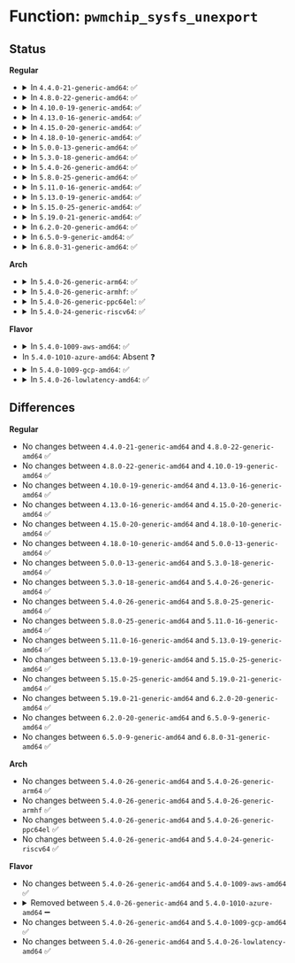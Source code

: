# Function: <code>pwmchip_sysfs_unexport</code>

## Status
<b>Regular</b>
<ul>
<li>
<details>
<summary>In <code>4.4.0-21-generic-amd64</code>: ✅</summary>

```c
void pwmchip_sysfs_unexport(struct pwm_chip * chip)
```

```json
{
  "name": "pwmchip_sysfs_unexport",
  "collision_type": "Unique Global",
  "inline_type": "No",
  "funcs": [
    {
      "addr": 18446744071583226000,
      "name": "pwmchip_sysfs_unexport",
      "external": true,
      "loc": "drivers/pwm/sysfs.c:340",
      "file": "drivers/pwm/sysfs.c",
      "inline": "seen, unknown",
      "caller_inline": [],
      "caller_func": [
        "drivers/pwm/core.c:pwmchip_remove"
      ]
    }
  ],
  "symbols": [
    {
      "addr": 18446744071583226000,
      "name": "pwmchip_sysfs_unexport",
      "section": ".text",
      "bind": "STB_GLOBAL",
      "size": 61
    }
  ]
}
```
</details>
</li>
<li>
<details>
<summary>In <code>4.8.0-22-generic-amd64</code>: ✅</summary>

```c
void pwmchip_sysfs_unexport(struct pwm_chip * chip)
```

```json
{
  "name": "pwmchip_sysfs_unexport",
  "collision_type": "Unique Global",
  "inline_type": "No",
  "funcs": [
    {
      "addr": 18446744071583534112,
      "name": "pwmchip_sysfs_unexport",
      "external": true,
      "loc": "drivers/pwm/sysfs.c:399",
      "file": "drivers/pwm/sysfs.c",
      "inline": "seen, unknown",
      "caller_inline": [],
      "caller_func": [
        "drivers/pwm/core.c:pwmchip_remove"
      ]
    }
  ],
  "symbols": [
    {
      "addr": 18446744071583534112,
      "name": "pwmchip_sysfs_unexport",
      "section": ".text",
      "bind": "STB_GLOBAL",
      "size": 61
    }
  ]
}
```
</details>
</li>
<li>
<details>
<summary>In <code>4.10.0-19-generic-amd64</code>: ✅</summary>

```c
void pwmchip_sysfs_unexport(struct pwm_chip * chip)
```

```json
{
  "name": "pwmchip_sysfs_unexport",
  "collision_type": "Unique Global",
  "inline_type": "No",
  "funcs": [
    {
      "addr": 18446744071583670192,
      "name": "pwmchip_sysfs_unexport",
      "external": true,
      "loc": "drivers/pwm/sysfs.c:399",
      "file": "drivers/pwm/sysfs.c",
      "inline": "seen, unknown",
      "caller_inline": [],
      "caller_func": [
        "drivers/pwm/core.c:pwmchip_remove"
      ]
    }
  ],
  "symbols": [
    {
      "addr": 18446744071583670192,
      "name": "pwmchip_sysfs_unexport",
      "section": ".text",
      "bind": "STB_GLOBAL",
      "size": 61
    }
  ]
}
```
</details>
</li>
<li>
<details>
<summary>In <code>4.13.0-16-generic-amd64</code>: ✅</summary>

```c
void pwmchip_sysfs_unexport(struct pwm_chip * chip)
```

```json
{
  "name": "pwmchip_sysfs_unexport",
  "collision_type": "Unique Global",
  "inline_type": "No",
  "funcs": [
    {
      "addr": 18446744071583710208,
      "name": "pwmchip_sysfs_unexport",
      "external": true,
      "loc": "drivers/pwm/sysfs.c:399",
      "file": "drivers/pwm/sysfs.c",
      "inline": "seen, unknown",
      "caller_inline": [],
      "caller_func": [
        "drivers/pwm/core.c:pwmchip_remove"
      ]
    }
  ],
  "symbols": [
    {
      "addr": 18446744071583710208,
      "name": "pwmchip_sysfs_unexport",
      "section": ".text",
      "bind": "STB_GLOBAL",
      "size": 61
    }
  ]
}
```
</details>
</li>
<li>
<details>
<summary>In <code>4.15.0-20-generic-amd64</code>: ✅</summary>

```c
void pwmchip_sysfs_unexport(struct pwm_chip * chip)
```

```json
{
  "name": "pwmchip_sysfs_unexport",
  "collision_type": "Unique Global",
  "inline_type": "No",
  "funcs": [
    {
      "addr": 18446744071583967600,
      "name": "pwmchip_sysfs_unexport",
      "external": true,
      "loc": "drivers/pwm/sysfs.c:399",
      "file": "drivers/pwm/sysfs.c",
      "inline": "seen, unknown",
      "caller_inline": [],
      "caller_func": [
        "drivers/pwm/core.c:pwmchip_remove"
      ]
    }
  ],
  "symbols": [
    {
      "addr": 18446744071583967600,
      "name": "pwmchip_sysfs_unexport",
      "section": ".text",
      "bind": "STB_GLOBAL",
      "size": 61
    }
  ]
}
```
</details>
</li>
<li>
<details>
<summary>In <code>4.18.0-10-generic-amd64</code>: ✅</summary>

```c
void pwmchip_sysfs_unexport(struct pwm_chip * chip)
```

```json
{
  "name": "pwmchip_sysfs_unexport",
  "collision_type": "Unique Global",
  "inline_type": "No",
  "funcs": [
    {
      "addr": 18446744071584162208,
      "name": "pwmchip_sysfs_unexport",
      "external": true,
      "loc": "drivers/pwm/sysfs.c:401",
      "file": "drivers/pwm/sysfs.c",
      "inline": "seen, unknown",
      "caller_inline": [],
      "caller_func": [
        "drivers/pwm/core.c:pwmchip_remove"
      ]
    }
  ],
  "symbols": [
    {
      "addr": 18446744071584162208,
      "name": "pwmchip_sysfs_unexport",
      "section": ".text",
      "bind": "STB_GLOBAL",
      "size": 61
    }
  ]
}
```
</details>
</li>
<li>
<details>
<summary>In <code>5.0.0-13-generic-amd64</code>: ✅</summary>

```c
void pwmchip_sysfs_unexport(struct pwm_chip * chip)
```

```json
{
  "name": "pwmchip_sysfs_unexport",
  "collision_type": "Unique Global",
  "inline_type": "No",
  "funcs": [
    {
      "addr": 18446744071584250096,
      "name": "pwmchip_sysfs_unexport",
      "external": true,
      "loc": "drivers/pwm/sysfs.c:411",
      "file": "drivers/pwm/sysfs.c",
      "inline": "seen, unknown",
      "caller_inline": [],
      "caller_func": [
        "drivers/pwm/core.c:pwmchip_remove"
      ]
    }
  ],
  "symbols": [
    {
      "addr": 18446744071584250096,
      "name": "pwmchip_sysfs_unexport",
      "section": ".text",
      "bind": "STB_GLOBAL",
      "size": 61
    }
  ]
}
```
</details>
</li>
<li>
<details>
<summary>In <code>5.3.0-18-generic-amd64</code>: ✅</summary>

```c
void pwmchip_sysfs_unexport(struct pwm_chip * chip)
```

```json
{
  "name": "pwmchip_sysfs_unexport",
  "collision_type": "Unique Global",
  "inline_type": "No",
  "funcs": [
    {
      "addr": 18446744071584443280,
      "name": "pwmchip_sysfs_unexport",
      "external": true,
      "loc": "drivers/pwm/sysfs.c:504",
      "file": "drivers/pwm/sysfs.c",
      "inline": "seen, unknown",
      "caller_inline": [],
      "caller_func": [
        "drivers/pwm/core.c:pwmchip_remove"
      ]
    }
  ],
  "symbols": [
    {
      "addr": 18446744071584443280,
      "name": "pwmchip_sysfs_unexport",
      "section": ".text",
      "bind": "STB_GLOBAL",
      "size": 132
    }
  ]
}
```
</details>
</li>
<li>
<details>
<summary>In <code>5.4.0-26-generic-amd64</code>: ✅</summary>

```c
void pwmchip_sysfs_unexport(struct pwm_chip * chip)
```

```json
{
  "name": "pwmchip_sysfs_unexport",
  "collision_type": "Unique Global",
  "inline_type": "No",
  "funcs": [
    {
      "addr": 18446744071584580016,
      "name": "pwmchip_sysfs_unexport",
      "external": true,
      "loc": "drivers/pwm/sysfs.c:504",
      "file": "drivers/pwm/sysfs.c",
      "inline": "seen, unknown",
      "caller_inline": [],
      "caller_func": [
        "drivers/pwm/core.c:pwmchip_remove"
      ]
    }
  ],
  "symbols": [
    {
      "addr": 18446744071584580016,
      "name": "pwmchip_sysfs_unexport",
      "section": ".text",
      "bind": "STB_GLOBAL",
      "size": 132
    }
  ]
}
```
</details>
</li>
<li>
<details>
<summary>In <code>5.8.0-25-generic-amd64</code>: ✅</summary>

```c
void pwmchip_sysfs_unexport(struct pwm_chip * chip)
```

```json
{
  "name": "pwmchip_sysfs_unexport",
  "collision_type": "Unique Global",
  "inline_type": "No",
  "funcs": [
    {
      "addr": 18446744071585255760,
      "name": "pwmchip_sysfs_unexport",
      "external": true,
      "loc": "drivers/pwm/sysfs.c:504",
      "file": "drivers/pwm/sysfs.c",
      "inline": "seen, unknown",
      "caller_inline": [],
      "caller_func": [
        "drivers/pwm/core.c:pwmchip_remove"
      ]
    }
  ],
  "symbols": [
    {
      "addr": 18446744071585255760,
      "name": "pwmchip_sysfs_unexport",
      "section": ".text",
      "bind": "STB_GLOBAL",
      "size": 136
    }
  ]
}
```
</details>
</li>
<li>
<details>
<summary>In <code>5.11.0-16-generic-amd64</code>: ✅</summary>

```c
void pwmchip_sysfs_unexport(struct pwm_chip * chip)
```

```json
{
  "name": "pwmchip_sysfs_unexport",
  "collision_type": "Unique Global",
  "inline_type": "No",
  "funcs": [
    {
      "addr": 18446744071585413280,
      "name": "pwmchip_sysfs_unexport",
      "external": true,
      "loc": "drivers/pwm/sysfs.c:504",
      "file": "drivers/pwm/sysfs.c",
      "inline": "seen, unknown",
      "caller_inline": [],
      "caller_func": [
        "drivers/pwm/core.c:pwmchip_remove"
      ]
    }
  ],
  "symbols": [
    {
      "addr": 18446744071585413280,
      "name": "pwmchip_sysfs_unexport",
      "section": ".text",
      "bind": "STB_GLOBAL",
      "size": 140
    }
  ]
}
```
</details>
</li>
<li>
<details>
<summary>In <code>5.13.0-19-generic-amd64</code>: ✅</summary>

```c
void pwmchip_sysfs_unexport(struct pwm_chip * chip)
```

```json
{
  "name": "pwmchip_sysfs_unexport",
  "collision_type": "Unique Global",
  "inline_type": "No",
  "funcs": [
    {
      "addr": 18446744071585294016,
      "name": "pwmchip_sysfs_unexport",
      "external": true,
      "loc": "drivers/pwm/sysfs.c:504",
      "file": "drivers/pwm/sysfs.c",
      "inline": "seen, unknown",
      "caller_inline": [],
      "caller_func": [
        "drivers/pwm/core.c:pwmchip_remove"
      ]
    }
  ],
  "symbols": [
    {
      "addr": 18446744071585294016,
      "name": "pwmchip_sysfs_unexport",
      "section": ".text",
      "bind": "STB_GLOBAL",
      "size": 140
    }
  ]
}
```
</details>
</li>
<li>
<details>
<summary>In <code>5.15.0-25-generic-amd64</code>: ✅</summary>

```c
void pwmchip_sysfs_unexport(struct pwm_chip * chip)
```

```json
{
  "name": "pwmchip_sysfs_unexport",
  "collision_type": "Unique Global",
  "inline_type": "No",
  "funcs": [
    {
      "addr": 18446744071585750800,
      "name": "pwmchip_sysfs_unexport",
      "external": true,
      "loc": "drivers/pwm/sysfs.c:504",
      "file": "drivers/pwm/sysfs.c",
      "inline": "seen, unknown",
      "caller_inline": [],
      "caller_func": [
        "drivers/pwm/core.c:pwmchip_remove"
      ]
    }
  ],
  "symbols": [
    {
      "addr": 18446744071585750800,
      "name": "pwmchip_sysfs_unexport",
      "section": ".text",
      "bind": "STB_GLOBAL",
      "size": 140
    }
  ]
}
```
</details>
</li>
<li>
<details>
<summary>In <code>5.19.0-21-generic-amd64</code>: ✅</summary>

```c
void pwmchip_sysfs_unexport(struct pwm_chip * chip)
```

```json
{
  "name": "pwmchip_sysfs_unexport",
  "collision_type": "Unique Global",
  "inline_type": "No",
  "funcs": [
    {
      "addr": 18446744071586934080,
      "name": "pwmchip_sysfs_unexport",
      "external": true,
      "loc": "drivers/pwm/sysfs.c:504",
      "file": "drivers/pwm/sysfs.c",
      "inline": "seen, unknown",
      "caller_inline": [],
      "caller_func": [
        "drivers/pwm/core.c:pwmchip_remove"
      ]
    }
  ],
  "symbols": [
    {
      "addr": 18446744071586934080,
      "name": "pwmchip_sysfs_unexport",
      "section": ".text",
      "bind": "STB_GLOBAL",
      "size": 154
    }
  ]
}
```
</details>
</li>
<li>
<details>
<summary>In <code>6.2.0-20-generic-amd64</code>: ✅</summary>

```c
void pwmchip_sysfs_unexport(struct pwm_chip * chip)
```

```json
{
  "name": "pwmchip_sysfs_unexport",
  "collision_type": "Unique Global",
  "inline_type": "No",
  "funcs": [
    {
      "addr": 18446744071588090656,
      "name": "pwmchip_sysfs_unexport",
      "external": true,
      "loc": "drivers/pwm/sysfs.c:504",
      "file": "drivers/pwm/sysfs.c",
      "inline": "seen, unknown",
      "caller_inline": [],
      "caller_func": [
        "drivers/pwm/core.c:pwmchip_remove"
      ]
    }
  ],
  "symbols": [
    {
      "addr": 18446744071588090656,
      "name": "pwmchip_sysfs_unexport",
      "section": ".text",
      "bind": "STB_GLOBAL",
      "size": 154
    }
  ]
}
```
</details>
</li>
<li>
<details>
<summary>In <code>6.5.0-9-generic-amd64</code>: ✅</summary>

```c
void pwmchip_sysfs_unexport(struct pwm_chip * chip)
```

```json
{
  "name": "pwmchip_sysfs_unexport",
  "collision_type": "Unique Global",
  "inline_type": "No",
  "funcs": [
    {
      "addr": 18446744071588365072,
      "name": "pwmchip_sysfs_unexport",
      "external": true,
      "loc": "drivers/pwm/sysfs.c:520",
      "file": "drivers/pwm/sysfs.c",
      "inline": "seen, unknown",
      "caller_inline": [],
      "caller_func": [
        "drivers/pwm/core.c:pwmchip_remove"
      ]
    }
  ],
  "symbols": [
    {
      "addr": 18446744071588365072,
      "name": "pwmchip_sysfs_unexport",
      "section": ".text",
      "bind": "STB_GLOBAL",
      "size": 154
    }
  ]
}
```
</details>
</li>
<li>
<details>
<summary>In <code>6.8.0-31-generic-amd64</code>: ✅</summary>

```c
void pwmchip_sysfs_unexport(struct pwm_chip * chip)
```

```json
{
  "name": "pwmchip_sysfs_unexport",
  "collision_type": "Unique Global",
  "inline_type": "No",
  "funcs": [
    {
      "addr": 18446744071588659840,
      "name": "pwmchip_sysfs_unexport",
      "external": true,
      "loc": "drivers/pwm/sysfs.c:520",
      "file": "drivers/pwm/sysfs.c",
      "inline": "seen, unknown",
      "caller_inline": [],
      "caller_func": []
    }
  ],
  "symbols": [
    {
      "addr": 18446744071588659840,
      "name": "pwmchip_sysfs_unexport",
      "section": ".text",
      "bind": "STB_GLOBAL",
      "size": 146
    }
  ]
}
```
</details>
</li>
</ul>
<b>Arch</b>
<ul>
<li>
<details>
<summary>In <code>5.4.0-26-generic-arm64</code>: ✅</summary>

```c
void pwmchip_sysfs_unexport(struct pwm_chip * chip)
```

```json
{
  "name": "pwmchip_sysfs_unexport",
  "collision_type": "Unique Global",
  "inline_type": "No",
  "funcs": [
    {
      "addr": 18446603336496815712,
      "name": "pwmchip_sysfs_unexport",
      "external": true,
      "loc": "drivers/pwm/sysfs.c:504",
      "file": "drivers/pwm/sysfs.c",
      "inline": "seen, unknown",
      "caller_inline": [],
      "caller_func": [
        "drivers/pwm/core.c:pwmchip_remove"
      ]
    }
  ],
  "symbols": [
    {
      "addr": 18446603336496815712,
      "name": "pwmchip_sysfs_unexport",
      "section": ".text",
      "bind": "STB_GLOBAL",
      "size": 164
    }
  ]
}
```
</details>
</li>
<li>
<details>
<summary>In <code>5.4.0-26-generic-armhf</code>: ✅</summary>

```c
void pwmchip_sysfs_unexport(struct pwm_chip * chip)
```

```json
{
  "name": "pwmchip_sysfs_unexport",
  "collision_type": "Unique Global",
  "inline_type": "No",
  "funcs": [
    {
      "addr": 3230099192,
      "name": "pwmchip_sysfs_unexport",
      "external": true,
      "loc": "drivers/pwm/sysfs.c:504",
      "file": "drivers/pwm/sysfs.c",
      "inline": "seen, unknown",
      "caller_inline": [],
      "caller_func": [
        "drivers/pwm/core.c:pwmchip_remove"
      ]
    }
  ],
  "symbols": [
    {
      "addr": 3230099192,
      "name": "pwmchip_sysfs_unexport",
      "section": ".text",
      "bind": "STB_GLOBAL",
      "size": 156
    }
  ]
}
```
</details>
</li>
<li>
<details>
<summary>In <code>5.4.0-26-generic-ppc64el</code>: ✅</summary>

```c
void pwmchip_sysfs_unexport(struct pwm_chip * chip)
```

```json
{
  "name": "pwmchip_sysfs_unexport",
  "collision_type": "Unique Global",
  "inline_type": "No",
  "funcs": [
    {
      "addr": 13835058055290886592,
      "name": "pwmchip_sysfs_unexport",
      "external": true,
      "loc": "drivers/pwm/sysfs.c:504",
      "file": "drivers/pwm/sysfs.c",
      "inline": "seen, unknown",
      "caller_inline": [],
      "caller_func": [
        "drivers/pwm/core.c:pwmchip_remove"
      ]
    }
  ],
  "symbols": [
    {
      "addr": 13835058055290886592,
      "name": "pwmchip_sysfs_unexport",
      "section": ".text",
      "bind": "STB_GLOBAL",
      "size": 232
    }
  ]
}
```
</details>
</li>
<li>
<details>
<summary>In <code>5.4.0-24-generic-riscv64</code>: ✅</summary>

```c
void pwmchip_sysfs_unexport(struct pwm_chip * chip)
```

```json
{
  "name": "pwmchip_sysfs_unexport",
  "collision_type": "Unique Global",
  "inline_type": "No",
  "funcs": [
    {
      "addr": 18446743936275524268,
      "name": "pwmchip_sysfs_unexport",
      "external": true,
      "loc": "drivers/pwm/sysfs.c:504",
      "file": "drivers/pwm/sysfs.c",
      "inline": "seen, unknown",
      "caller_inline": [],
      "caller_func": [
        "drivers/pwm/core.c:pwmchip_remove"
      ]
    }
  ],
  "symbols": [
    {
      "addr": 18446743936275524268,
      "name": "pwmchip_sysfs_unexport",
      "section": ".text",
      "bind": "STB_GLOBAL",
      "size": 156
    }
  ]
}
```
</details>
</li>
</ul>
<b>Flavor</b>
<ul>
<li>
<details>
<summary>In <code>5.4.0-1009-aws-amd64</code>: ✅</summary>

```c
void pwmchip_sysfs_unexport(struct pwm_chip * chip)
```

```json
{
  "name": "pwmchip_sysfs_unexport",
  "collision_type": "Unique Global",
  "inline_type": "No",
  "funcs": [
    {
      "addr": 18446744071584534464,
      "name": "pwmchip_sysfs_unexport",
      "external": true,
      "loc": "drivers/pwm/sysfs.c:504",
      "file": "drivers/pwm/sysfs.c",
      "inline": "seen, unknown",
      "caller_inline": [],
      "caller_func": [
        "drivers/pwm/core.c:pwmchip_remove"
      ]
    }
  ],
  "symbols": [
    {
      "addr": 18446744071584534464,
      "name": "pwmchip_sysfs_unexport",
      "section": ".text",
      "bind": "STB_GLOBAL",
      "size": 132
    }
  ]
}
```
</details>
</li>
<li>
In <code>5.4.0-1010-azure-amd64</code>: Absent ❓
</li>
<li>
<details>
<summary>In <code>5.4.0-1009-gcp-amd64</code>: ✅</summary>

```c
void pwmchip_sysfs_unexport(struct pwm_chip * chip)
```

```json
{
  "name": "pwmchip_sysfs_unexport",
  "collision_type": "Unique Global",
  "inline_type": "No",
  "funcs": [
    {
      "addr": 18446744071584530176,
      "name": "pwmchip_sysfs_unexport",
      "external": true,
      "loc": "drivers/pwm/sysfs.c:504",
      "file": "drivers/pwm/sysfs.c",
      "inline": "seen, unknown",
      "caller_inline": [],
      "caller_func": [
        "drivers/pwm/core.c:pwmchip_remove"
      ]
    }
  ],
  "symbols": [
    {
      "addr": 18446744071584530176,
      "name": "pwmchip_sysfs_unexport",
      "section": ".text",
      "bind": "STB_GLOBAL",
      "size": 132
    }
  ]
}
```
</details>
</li>
<li>
<details>
<summary>In <code>5.4.0-26-lowlatency-amd64</code>: ✅</summary>

```c
void pwmchip_sysfs_unexport(struct pwm_chip * chip)
```

```json
{
  "name": "pwmchip_sysfs_unexport",
  "collision_type": "Unique Global",
  "inline_type": "No",
  "funcs": [
    {
      "addr": 18446744071584637952,
      "name": "pwmchip_sysfs_unexport",
      "external": true,
      "loc": "drivers/pwm/sysfs.c:504",
      "file": "drivers/pwm/sysfs.c",
      "inline": "seen, unknown",
      "caller_inline": [],
      "caller_func": [
        "drivers/pwm/core.c:pwmchip_remove"
      ]
    }
  ],
  "symbols": [
    {
      "addr": 18446744071584637952,
      "name": "pwmchip_sysfs_unexport",
      "section": ".text",
      "bind": "STB_GLOBAL",
      "size": 132
    }
  ]
}
```
</details>
</li>
</ul>

## Differences
<b>Regular</b>
<ul>
<li>
No changes between <code>4.4.0-21-generic-amd64</code> and <code>4.8.0-22-generic-amd64</code> ✅
</li>
<li>
No changes between <code>4.8.0-22-generic-amd64</code> and <code>4.10.0-19-generic-amd64</code> ✅
</li>
<li>
No changes between <code>4.10.0-19-generic-amd64</code> and <code>4.13.0-16-generic-amd64</code> ✅
</li>
<li>
No changes between <code>4.13.0-16-generic-amd64</code> and <code>4.15.0-20-generic-amd64</code> ✅
</li>
<li>
No changes between <code>4.15.0-20-generic-amd64</code> and <code>4.18.0-10-generic-amd64</code> ✅
</li>
<li>
No changes between <code>4.18.0-10-generic-amd64</code> and <code>5.0.0-13-generic-amd64</code> ✅
</li>
<li>
No changes between <code>5.0.0-13-generic-amd64</code> and <code>5.3.0-18-generic-amd64</code> ✅
</li>
<li>
No changes between <code>5.3.0-18-generic-amd64</code> and <code>5.4.0-26-generic-amd64</code> ✅
</li>
<li>
No changes between <code>5.4.0-26-generic-amd64</code> and <code>5.8.0-25-generic-amd64</code> ✅
</li>
<li>
No changes between <code>5.8.0-25-generic-amd64</code> and <code>5.11.0-16-generic-amd64</code> ✅
</li>
<li>
No changes between <code>5.11.0-16-generic-amd64</code> and <code>5.13.0-19-generic-amd64</code> ✅
</li>
<li>
No changes between <code>5.13.0-19-generic-amd64</code> and <code>5.15.0-25-generic-amd64</code> ✅
</li>
<li>
No changes between <code>5.15.0-25-generic-amd64</code> and <code>5.19.0-21-generic-amd64</code> ✅
</li>
<li>
No changes between <code>5.19.0-21-generic-amd64</code> and <code>6.2.0-20-generic-amd64</code> ✅
</li>
<li>
No changes between <code>6.2.0-20-generic-amd64</code> and <code>6.5.0-9-generic-amd64</code> ✅
</li>
<li>
No changes between <code>6.5.0-9-generic-amd64</code> and <code>6.8.0-31-generic-amd64</code> ✅
</li>
</ul>
<b>Arch</b>
<ul>
<li>
No changes between <code>5.4.0-26-generic-amd64</code> and <code>5.4.0-26-generic-arm64</code> ✅
</li>
<li>
No changes between <code>5.4.0-26-generic-amd64</code> and <code>5.4.0-26-generic-armhf</code> ✅
</li>
<li>
No changes between <code>5.4.0-26-generic-amd64</code> and <code>5.4.0-26-generic-ppc64el</code> ✅
</li>
<li>
No changes between <code>5.4.0-26-generic-amd64</code> and <code>5.4.0-24-generic-riscv64</code> ✅
</li>
</ul>
<b>Flavor</b>
<ul>
<li>
No changes between <code>5.4.0-26-generic-amd64</code> and <code>5.4.0-1009-aws-amd64</code> ✅
</li>
<li>
<details>
<summary>Removed between <code>5.4.0-26-generic-amd64</code> and <code>5.4.0-1010-azure-amd64</code> ➖</summary>

```c
void pwmchip_sysfs_unexport(struct pwm_chip * chip)
```
</details>
</li>
<li>
No changes between <code>5.4.0-26-generic-amd64</code> and <code>5.4.0-1009-gcp-amd64</code> ✅
</li>
<li>
No changes between <code>5.4.0-26-generic-amd64</code> and <code>5.4.0-26-lowlatency-amd64</code> ✅
</li>
</ul>
